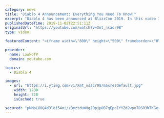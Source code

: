```yaml
---
category: news
title: "Diablo 4 Announcement: Everything You Need To Know!"
excerpt: "Diablo 4 has been announced at BlizzCon 2019. In this video I go over everything you need to know about this upcoming Blizzard Entertainment game."
publishedDateTime: 2019-11-02T22:51:11Z
originalUrl: "https://youtube.com/watch?v=Xmt_nsacr98"
type: video

featuredContent: "<iframe width=\"800\" height=\"500\" frameborder=\"0\" src=\"https://www.youtube.com/embed/Xmt_nsacr98\" allow=\"accelerometer; autoplay; encrypted-media; gyroscope; picture-in-picture\" allowfullscreen></iframe>"

provider:
  name: LowkoTV
  domain: youtube.com

topics:
  - Diablo 4

images:
  - url: "https://i.ytimg.com/vi/Xmt_nsacr98/maxresdefault.jpg"
    width: 1280
    height: 720
    isCached: true

secured: "pNMpL8OQ4d3ldi54oi/zByztduWUgJDpjpOB7qEpoIYYZd2wpo7DSR3hTKGejPHq/Hrp4+4ZazM9/4kYbg72+6AzUvmtVj24gHJBXThG6QYLwoAo+qUBUpXWwfgjAQjRlMBVkH0TuygWiAn5rGvW2fgkvjUGIA39P5ijQk2blwLC5/bA/v4hv9I8OS3k0d7v+Xm/O54h4u+GWRyYARytf/Az0ig6YLs1VHQw4NtUrKQobBJNtElZ3GQWXp0yHh1JXyuR79uI1yObXluaBt3NCyrm55W8/C1+8f8MQlMwej2033kWFCGx13uDG4LcS7p+lTEttpSMXYeNw86oS79A3doiD02Es3HN+4AnIjp5q7vIQj3XexWPFVdh/e4/vAtvUDqoJtTePAR3oNWU5BQPok4KmTif5uxoV0DDDqYMZP7qHkxWMVa3mmxOlspQGMZ0;lfEgs7mo6hk4Hieletp9cQ=="
---
```


